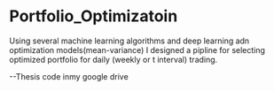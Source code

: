 # Portfolio_Optimizatoin
Using several  machine learning algorithms and deep learning adn optimization models(mean-variance) I designed a pipline for selecting optimized portfolio for daily (weekly or t interval) trading.


--Thesis code inmy google drive
